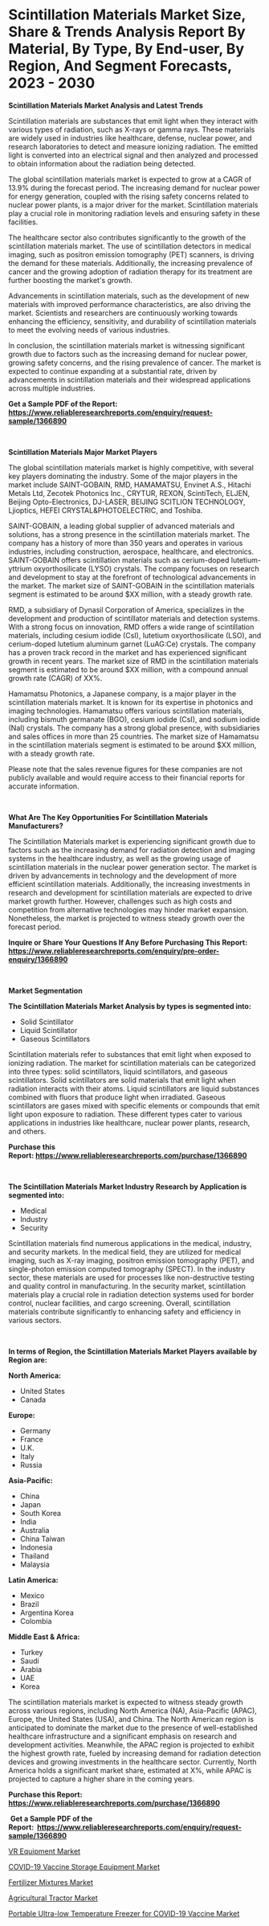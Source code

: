 <p><h1>Scintillation Materials Market Size, Share & Trends Analysis Report By Material, By Type, By End-user, By Region, And Segment Forecasts, 2023 - 2030</h1></p><p><strong>Scintillation Materials Market Analysis and Latest Trends</strong></p>
<p><p>Scintillation materials are substances that emit light when they interact with various types of radiation, such as X-rays or gamma rays. These materials are widely used in industries like healthcare, defense, nuclear power, and research laboratories to detect and measure ionizing radiation. The emitted light is converted into an electrical signal and then analyzed and processed to obtain information about the radiation being detected.</p><p>The global scintillation materials market is expected to grow at a CAGR of 13.9% during the forecast period. The increasing demand for nuclear power for energy generation, coupled with the rising safety concerns related to nuclear power plants, is a major driver for the market. Scintillation materials play a crucial role in monitoring radiation levels and ensuring safety in these facilities.</p><p>The healthcare sector also contributes significantly to the growth of the scintillation materials market. The use of scintillation detectors in medical imaging, such as positron emission tomography (PET) scanners, is driving the demand for these materials. Additionally, the increasing prevalence of cancer and the growing adoption of radiation therapy for its treatment are further boosting the market's growth.</p><p>Advancements in scintillation materials, such as the development of new materials with improved performance characteristics, are also driving the market. Scientists and researchers are continuously working towards enhancing the efficiency, sensitivity, and durability of scintillation materials to meet the evolving needs of various industries.</p><p>In conclusion, the scintillation materials market is witnessing significant growth due to factors such as the increasing demand for nuclear power, growing safety concerns, and the rising prevalence of cancer. The market is expected to continue expanding at a substantial rate, driven by advancements in scintillation materials and their widespread applications across multiple industries.</p></p>
<p><strong>Get a Sample PDF of the Report:&nbsp; <a href="https://www.reliableresearchreports.com/enquiry/request-sample/1366890">https://www.reliableresearchreports.com/enquiry/request-sample/1366890</a></strong></p>
<p>&nbsp;</p>
<p><strong>Scintillation Materials Major Market Players</strong></p>
<p><p>The global scintillation materials market is highly competitive, with several key players dominating the industry. Some of the major players in the market include SAINT-GOBAIN, RMD, HAMAMATSU, Envinet A.S., Hitachi Metals Ltd, Zecotek Photonics Inc., CRYTUR, REXON, ScintiTech, ELJEN, Beijing Opto-Electronics, DJ-LASER, BEIJING SCITLION TECHNOLOGY, Ljioptics, HEFEI CRYSTAL&PHOTOELECTRIC, and Toshiba.</p><p>SAINT-GOBAIN, a leading global supplier of advanced materials and solutions, has a strong presence in the scintillation materials market. The company has a history of more than 350 years and operates in various industries, including construction, aerospace, healthcare, and electronics. SAINT-GOBAIN offers scintillation materials such as cerium-doped lutetium-yttrium oxyorthosilicate (LYSO) crystals. The company focuses on research and development to stay at the forefront of technological advancements in the market. The market size of SAINT-GOBAIN in the scintillation materials segment is estimated to be around $XX million, with a steady growth rate.</p><p>RMD, a subsidiary of Dynasil Corporation of America, specializes in the development and production of scintillator materials and detection systems. With a strong focus on innovation, RMD offers a wide range of scintillation materials, including cesium iodide (CsI), lutetium oxyorthosilicate (LSO), and cerium-doped lutetium aluminum garnet (LuAG:Ce) crystals. The company has a proven track record in the market and has experienced significant growth in recent years. The market size of RMD in the scintillation materials segment is estimated to be around $XX million, with a compound annual growth rate (CAGR) of XX%.</p><p>Hamamatsu Photonics, a Japanese company, is a major player in the scintillation materials market. It is known for its expertise in photonics and imaging technologies. Hamamatsu offers various scintillation materials, including bismuth germanate (BGO), cesium iodide (CsI), and sodium iodide (NaI) crystals. The company has a strong global presence, with subsidiaries and sales offices in more than 25 countries. The market size of Hamamatsu in the scintillation materials segment is estimated to be around $XX million, with a steady growth rate.</p><p>Please note that the sales revenue figures for these companies are not publicly available and would require access to their financial reports for accurate information.</p></p>
<p>&nbsp;</p>
<p><strong>What Are The Key Opportunities For Scintillation Materials Manufacturers?</strong></p>
<p><p>The Scintillation Materials market is experiencing significant growth due to factors such as the increasing demand for radiation detection and imaging systems in the healthcare industry, as well as the growing usage of scintillation materials in the nuclear power generation sector. The market is driven by advancements in technology and the development of more efficient scintillation materials. Additionally, the increasing investments in research and development for scintillation materials are expected to drive market growth further. However, challenges such as high costs and competition from alternative technologies may hinder market expansion. Nonetheless, the market is projected to witness steady growth over the forecast period.</p></p>
<p><strong>Inquire or Share Your Questions If Any Before Purchasing This Report: <a href="https://www.reliableresearchreports.com/enquiry/pre-order-enquiry/1366890">https://www.reliableresearchreports.com/enquiry/pre-order-enquiry/1366890</a></strong></p>
<p>&nbsp;</p>
<p><strong>Market Segmentation</strong></p>
<p><strong>The Scintillation Materials Market Analysis by types is segmented into:</strong></p>
<p><ul><li>Solid Scintillator</li><li>Liquid Scintillator</li><li>Gaseous Scintillators</li></ul></p>
<p><p>Scintillation materials refer to substances that emit light when exposed to ionizing radiation. The market for scintillation materials can be categorized into three types: solid scintillators, liquid scintillators, and gaseous scintillators. Solid scintillators are solid materials that emit light when radiation interacts with their atoms. Liquid scintillators are liquid substances combined with fluors that produce light when irradiated. Gaseous scintillators are gases mixed with specific elements or compounds that emit light upon exposure to radiation. These different types cater to various applications in industries like healthcare, nuclear power plants, research, and others.</p></p>
<p><strong>Purchase this Report:&nbsp;<a href="https://www.reliableresearchreports.com/purchase/1366890">https://www.reliableresearchreports.com/purchase/1366890</a></strong></p>
<p>&nbsp;</p>
<p><strong>The Scintillation Materials Market Industry Research by Application is segmented into:</strong></p>
<p><ul><li>Medical</li><li>Industry</li><li>Security</li></ul></p>
<p><p>Scintillation materials find numerous applications in the medical, industry, and security markets. In the medical field, they are utilized for medical imaging, such as X-ray imaging, positron emission tomography (PET), and single-photon emission computed tomography (SPECT). In the industry sector, these materials are used for processes like non-destructive testing and quality control in manufacturing. In the security market, scintillation materials play a crucial role in radiation detection systems used for border control, nuclear facilities, and cargo screening. Overall, scintillation materials contribute significantly to enhancing safety and efficiency in various sectors.</p></p>
<p>&nbsp;</p>
<p><strong>In terms of Region, the Scintillation Materials Market Players available by Region are:</strong></p>
<p>
    <p> <strong> North America: </strong>
        <ul>
            <li>United States</li>
            <li>Canada</li>
        </ul>
        </p> 
    <p> <strong> Europe: </strong>
        <ul>
            <li>Germany</li>
            <li>France</li>
            <li>U.K.</li>
            <li>Italy</li>
            <li>Russia</li>
        </ul>
        </p> 
    <p> <strong> Asia-Pacific: </strong>
        <ul>
            <li>China</li>
            <li>Japan</li>
            <li>South Korea</li>
            <li>India</li>
            <li>Australia</li>
            <li>China Taiwan</li>
            <li>Indonesia</li>
            <li>Thailand</li>
            <li>Malaysia</li>
        </ul>
        </p> 
    <p> <strong> Latin America: </strong>
        <ul>
            <li>Mexico</li>
            <li>Brazil</li>
            <li>Argentina Korea</li>
            <li>Colombia</li>
        </ul>
        </p> 
    <p> <strong> Middle East & Africa: </strong>
        <ul>
            <li>Turkey</li>
            <li>Saudi</li>
            <li>Arabia</li>
            <li>UAE</li>
            <li>Korea</li>
        </ul>
    </p>
    </p>
<p><p>The scintillation materials market is expected to witness steady growth across various regions, including North America (NA), Asia-Pacific (APAC), Europe, the United States (USA), and China. The North American region is anticipated to dominate the market due to the presence of well-established healthcare infrastructure and a significant emphasis on research and development activities. Meanwhile, the APAC region is projected to exhibit the highest growth rate, fueled by increasing demand for radiation detection devices and growing investments in the healthcare sector. Currently, North America holds a significant market share, estimated at X%, while APAC is projected to capture a higher share in the coming years.</p></p>
<p><strong>Purchase this Report: <a href="https://www.reliableresearchreports.com/purchase/1366890">https://www.reliableresearchreports.com/purchase/1366890</a></strong></p>
<p>&nbsp;<strong>Get a Sample PDF of the Report:&nbsp;&nbsp;<a href="https://www.reliableresearchreports.com/enquiry/request-sample/1366890">https://www.reliableresearchreports.com/enquiry/request-sample/1366890</a></strong></p>
<p><strong></strong></p>
<p><p><a href="https://www.linkedin.com/pulse/vr-equipment-market-challenges-opportunities-growth-drivers-29jdc/">VR Equipment Market</a></p><p><a href="https://github.com/AKSHATREPORTPRIME/Market-Research-Report-List-1/blob/main/covid-19-vaccine-storage-equipment-market.md">COVID-19 Vaccine Storage Equipment Market</a></p><p><a href="https://medium.com/@zoeyjohns1903/fertilizer-mixtures-market-size-growth-forecast-2023-2030-b55412e45744">Fertilizer Mixtures Market</a></p><p><a href="https://www.linkedin.com/pulse/agricultural-tractor-market-size-growth-forecast-from-2023--2wkbf/">Agricultural Tractor Market</a></p><p><a href="https://github.com/lilstefpacute/Market-Research-Report-List-1/blob/main/portable-ultra-low-temperature-freezer-for-covid-19-vaccine-market.md">Portable Ultra-low Temperature Freezer for COVID-19 Vaccine Market</a></p></p>